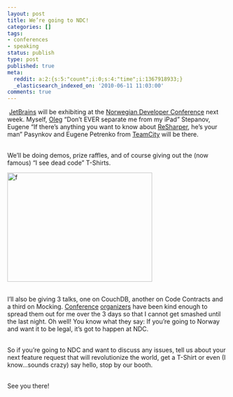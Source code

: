 ```yaml
---
layout: post
title: We’re going to NDC!
categories: []
tags:
- conferences
- speaking
status: publish
type: post
published: true
meta:
  reddit: a:2:{s:5:"count";i:0;s:4:"time";i:1367918933;}
  _elasticsearch_indexed_on: '2010-06-11 11:03:00'
comments: true
---
```

<p>&nbsp;<a href="http://www.jetbrains.com">JetBrains</a> will be exhibiting at the <a href="http://www.ndc2010.no">Norwegian Developer Conference</a> next week. Myself, <a href="http://twitter.com/olegstepanov">Oleg</a> “Don’t EVER separate me from my iPad” Stepanov, Eugene “If there’s anything you want to know about <a href="http://www.jetbrains.com/resharper">ReSharper</a>, he’s your man” Pasynkov and Eugene Petrenko from <a href="http://www.jetbrains.com/teamcity">TeamCity</a> will be there.</p> <p align="left"><br>We’ll be doing demos, prize raffles, and of course giving out the (now famous) “I see dead code” T-Shirts.</p> <p align="left"><a href="http://hhariri.files.wordpress.com/2010/11/f.jpg"><img style="border-bottom:0;border-left:0;display:inline;border-top:0;border-right:0;" title="f" border="0" alt="f" src="http://hhariri.files.wordpress.com/2010/11/f_thumb.jpg" width="331" height="249"></a> <br></p> <p align="left"><br>I’ll also be giving 3 talks, one on CouchDB, another on Code Contracts and a third on Mocking. <a href="http://twitter.com/grothaug">Conference</a> <a href="http://twitter.com/anoras">organizers</a> have been kind enough to spread them out for me over the 3 days so that I cannot get smashed until the last night. Oh well! You know what they say: If you’re going to Norway and want it to be legal, it’s got to happen at NDC.</p> <p align="left"><br>So if you’re going to NDC and want to discuss any issues, tell us about your next feature request that will revolutionize the world, get a T-Shirt or even (I know…sounds crazy) say hello, stop by our booth.</p> <p align="left"><br>See you there!</p> <p align="left"><br>&nbsp;</p> <p><a href="/blogengine/image.axd?picture=WindowsLiveWriter/WeregoingtoNDC/1C4F1546/image.png"></a></p>

